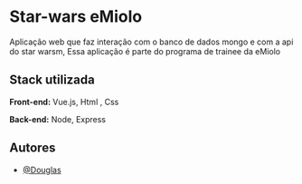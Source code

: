 
# Star-wars eMiolo

Aplicação web que faz interação com o banco de dados mongo e com a api do star warsm, Essa aplicação é parte do programa de trainee da eMiolo


## Stack utilizada

**Front-end:** Vue.js, Html , Css

**Back-end:** Node, Express


## Autores

- [@Douglas](https://www.github.com/octokatherine)


